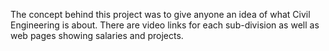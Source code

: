 The concept behind this project was to give anyone an idea of what Civil Engineering is about. There are video links for each sub-division as well as web pages showing salaries and projects.
